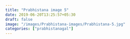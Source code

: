 ```yaml
---
title: "Prabhistana image 5"
date: 2019-06-20T13:25:57+05:30
draft: false
image: "/images/Prabhistana-images/Prabhistana-5.jpg"
categories: ["prabhistanagal"]
---
```


